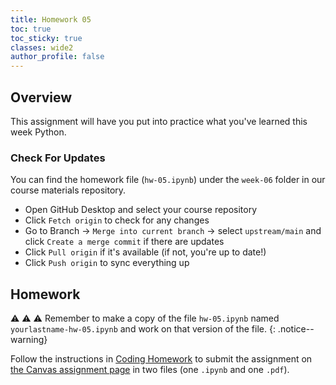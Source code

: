 ```yaml
---
title: Homework 05
toc: true
toc_sticky: true
classes: wide2
author_profile: false
---
```


## Overview

This assignment will have you put into practice what you've learned this week Python.

### Check For Updates

You can find the homework file (`hw-05.ipynb`) under the `week-06` folder in our course materials repository.

- Open GitHub Desktop and select your course repository
- Click `Fetch origin` to check for any changes
- Go to Branch → `Merge into current branch` → select `upstream/main` and click `Create a merge commit` if there are updates
- Click `Pull origin` if it's available (if not, you're up to date!)
- Click `Push origin` to sync everything up

## Homework

⚠️ ⚠️ ⚠️ Remember to make a copy of the file `hw-05.ipynb` named `yourlastname-hw-05.ipynb` and work on that version of the file.
{: .notice--warning}

Follow the instructions in [Coding Homework]({{site.baseurl}}/assignments/coding-homework/) to submit the assignment on [the Canvas assignment page](https://ucdenver.instructure.com/courses/552717/assignments/1920487) in two files (one `.ipynb` and one `.pdf`).
